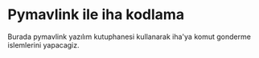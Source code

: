 # Pymavlink ile iha kodlama
 Burada pymavlink yazılım kutuphanesi kullanarak iha'ya komut gonderme islemlerini yapacagiz.
